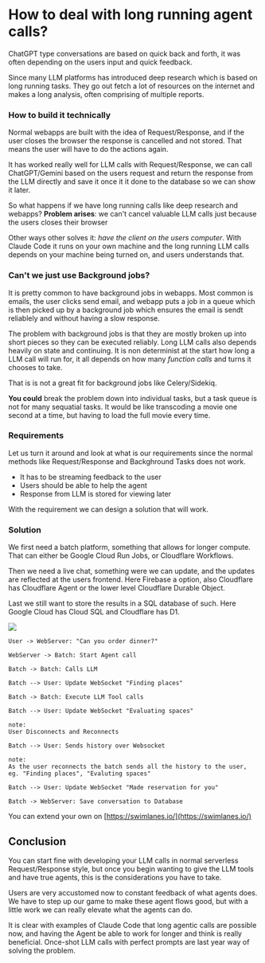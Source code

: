 # How to deal with long running agent calls?

ChatGPT type conversations are based on quick back and forth, it was often depending on the users input and quick feedback.

Since many LLM platforms has introduced deep research which is based on long running tasks. They go out fetch a lot of resources on the internet and makes a long analysis, often comprising of multiple reports.

### How to build it technically

Normal webapps are built with the idea of Request/Response, and if the user closes the browser the response is cancelled and not stored. That means the user will have to do the actions again.

It has worked really well for LLM calls with Request/Response, we can call ChatGPT/Gemini based on the users request and return the response from the LLM directly and save it once it it done to the database so we can show it later.

So what happens if we have long running calls like deep research and webapps? **Problem arises**: we can't cancel valuable LLM calls just because the users closes their browser

Other ways other solves it: *have the client on the users computer*. With Claude Code it runs on your own machine and the long running LLM calls depends on your machine being turned on, and users understands that.

### Can't we just use Background jobs?

It is pretty common to have background jobs in webapps. Most common is emails, the user clicks send email, and webapp puts a job in a queue which is then picked up by a background job which ensures the email is sendt reliablely and without having a slow response.

The problem with background jobs is that they are mostly broken up into short pieces so they can be executed reliably. Long LLM calls also depends heavily on state and continuing. It is non determinist at the start how long a LLM call will run for, it all depends on how many *function calls* and turns it chooses to take.

That is is not a great fit for background jobs like Celery/Sidekiq.

**You could** break the problem down into individual tasks, but a task queue is not for many sequatial tasks. It would be like transcoding a movie one second at a time, but having to load the full movie every time.

### Requirements

Let us turn it around and look at what is our requirements since the normal methods like Request/Response and Backghround Tasks does not work.

- It has to be streaming feedback to the user
- Users should be able to help the agent
- Response from LLM is stored for viewing later

With the requirement we can design a solution that will work.

### Solution

We first need a batch platform, something that allows for longer compute. That can either be Google Cloud Run Jobs, or Cloudflare Workflows.

Then we need a live chat, something were we can update, and the updates are reflected at the users frontend. Here Firebase a option, also Cloudflare has Cloudflare Agent or the lower level Cloudflare Durable Object.

Last we still want to store the results in a SQL database of such. Here Google Cloud has Cloud SQL and Cloudflare has D1.

![](https://i.imgur.com/pPwizgx.png)

```
User -> WebServer: "Can you order dinner?"

WebServer -> Batch: Start Agent call

Batch -> Batch: Calls LLM

Batch --> User: Update WebSocket "Finding places"

Batch -> Batch: Execute LLM Tool calls

Batch --> User: Update WebSocket "Evaluating spaces"

note:
User Disconnects and Reconnects

Batch --> User: Sends history over Websocket

note:
As the user reconnects the batch sends all the history to the user, eg. "Finding places", "Evaluting spaces"

Batch --> User: Update WebSocket "Made reservation for you"

Batch -> WebServer: Save conversation to Database
```

You can extend your own on [https://swimlanes.io/](https://swimlanes.io/)

## Conclusion

You can start fine with developing your LLM calls in normal serverless Request/Response style, but once you begin wanting to give the LLM tools and have true agents, this is the considerations you have to take.

Users are very accustomed now to constant feedback of what agents does. We have to step up our game to make these agent flows good, but with a little work we can really elevate what the agents can do.

It is clear with examples of Claude Code that long agentic calls are possible now, and having the Agent be able to work for longer and think is really beneficial. Once-shot LLM calls with perfect prompts are last year way of solving the problem.